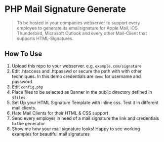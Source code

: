 # PHP Mail Signature Generate

> To be hosted in your companies webserver to support every employee to generate its emailsignature for Apple Mail, iOS, Thunderbird, Microsoft Outlook and every other Mail-Client that supports HTML-Signatures.

## How To Use

1. Upload this repo to your webserver. e.g. `example.com/signature`
2. Edit .htaccess and .htpasswd or secure the path with with other techniques. In this demo credentials are `demo` for username and password.
3. Edit `config.php`
4. Place files to be selected as Banner in the public directory defined in `$files`
5. Set Up your HTML Signature Template with inline css. Test it in different mail clients.
6. Hate Mail Clients for their HTML & CSS support
7. Send every employer in need of a mail signature the link and credentials to the generator
8. Show me how your mail signature looks! Happy to see working examples for beautiful mail signatures
